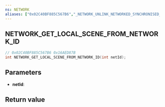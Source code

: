 ```yaml
---
ns: NETWORK
aliases: ["0x02C40BF885C567B6","_NETWORK_UNLINK_NETWORKED_SYNCHRONISED_SCENE","_NETWORK_CONVERT_SYNCHRONISED_SCENE_TO_SYNCHRONIZED_SCENE"]
---
```

## NETWORK_GET_LOCAL_SCENE_FROM_NETWORK_ID

```c
// 0x02C40BF885C567B6 0x16AED87B
int NETWORK_GET_LOCAL_SCENE_FROM_NETWORK_ID(int netId);
```

## Parameters
* **netId**: 

## Return value
